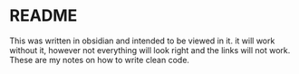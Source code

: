 # README
This was written in obsidian and intended to be viewed in it. it will work without it, however not everything will look right and the links will not work. These are my notes on how to write clean code.
